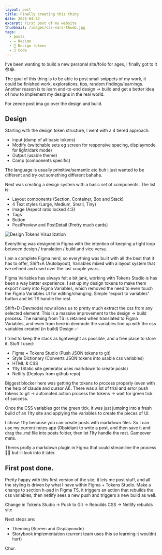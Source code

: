 ```yaml
---
layout: post
title: Finally creating this thing
date: 2025-04-22
excerpt: First post of my website
thumbnail: /images/css-vars-thumb.jpg
tags:
  - posts
  - ✏️ Design
  - 🎨 Design tokens
  - 🤖 Code
---
```


I’ve been wanting to build a new personal site/folio for ages, I finally got to it 😳😂.

The goal of this thing is to be able to post small snippets of my work, it could be finished work, explorations, tips, random findings/learnings. Another reason is to learn end-to-end design → build and get a better idea of how to implement my designs in the real world.

For zeece post ima go over the design and build.

## Design

Starting with the design token structure, I went with a 4 tiered approach:
- Input (dump of all basic tokens)
- Modify (switchable sets eg screen for responsive spacing, displaymode for light/dark mode)
- Output (usable theme)
- Comp (components specific)

The language is usually primitive/semantic etc buh i just wanted to be different and try out something different bahaha.

Next was creating a design system with a basic set of components. The list is:

- Layout components (Section, Container, Box and Stack)
- 4 Text styles (Large, Medium, Small, Tiny)
- Image (Aspect ratio locked 4:3)
- Tags
- Button
- PostPreview and PostDetail (Pretty much cards)

![Design Tokens Visualization](/images/1A-design-system.png)

Everything was designed in Figma with the intention of keeping a tight loop between design / translation / build and vice versa.

I am a complete Figma nerd, so everything was built with all the best that it has to offer, Shift+A (Autolayout), Variables mixed with a layout system that ive refined and used over the last couple years.

Figma Variables has always felt a bit jank, working with Tokens Studio is has been a way better experience. I set up my design tokens to make them export nicely into Figma Variables, which removed the need to even touch the Figma Variables UI for editing/changing. Simple “export to variables” button and let TS handle the rest.

Shift+D (Devmode) now allows us to pretty much extract the css from any selected element. This is a massive improvement to the design → build process. The naming from TS is retained when translated to Figma Variables, and even from here in devmode the variables line up with the css variables created (in build)
Design ✅

I tried to keep the stack as lightweight as possible, and a free place to store it. Stuff I used:

- Figma + Tokens Studio (Push JSON tokens to git)
- Style Dictionary (Converts JSON tokens into usable css variables)
- HTML & CSS
- 11ty (Static site generator uses markdown to create posts)
- Netlify (Deploys from github repo)

Biggest blocker here was getting the tokens to process properly (even with the help of claude and cursor AI). There was a lot of trial and error push tokens to git → automated action process the tokens → wait for green tick of success.

Once the CSS variables got the green tick, it was just jumping into a fresh build of an 11ty site and applying the variables to create the pieces of UI.

I chose 11ty because you can create posts with markdown files. So I can use my current notes app (Obsidian) to write a post, and then save it and drag the .md file into posts folder, then let 11ty handle the rest. Gameover mate.

Theres prolly a markdown plugin in Figma that could streamline the process 🤷‍♂️ but ill look into it later.

## First post done.

Pretty happy with this first version of the site, it lets me post stuff, and all the styling is driven by what I have within Figma + Tokens Studio. Make a change to section h-pad in Figma TS, it triggers an action that rebuilds the css variables, then netlify sees a new push and triggers a new build as well.

Change in Tokens Studio -> Push to Git -> Rebuilds CSS -> Netlify rebuilds site

Next steps are:

- Theming (Screen and Displaymode)
- Storybook implementation (current team uses this so learning it wouldnt hurt)


Chur.